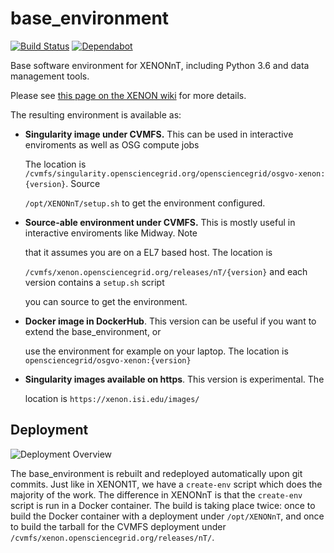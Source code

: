 # base\_environment

[![Build Status](https://travis-ci.org/XENONnT/base_environment.svg?branch=master)](https://travis-ci.org/XENONnT/base_environment) [![Dependabot](https://api.dependabot.com/badges/status?host=github&repo=XENONnT/base_environment)](https://app.dependabot.com/accounts/XENONnT/projects/134273)

Base software environment for XENONnT, including Python 3.6 and data management tools.

Please see [this page on the XENON wiki](https://xe1t-wiki.lngs.infn.it/doku.php?id=xenon%3Axenonnt%3Acomputing%3Abaseenvironment) for more details.

The resulting environment is available as:

* **Singularity image under CVMFS.** This can be used in interactive enviroments as well as OSG compute jobs

  The location is `/cvmfs/singularity.opensciencegrid.org/opensciencegrid/osgvo-xenon:{version}`. Source

  `/opt/XENONnT/setup.sh` to get the environment configured.

* **Source-able environment under CVMFS.** This is mostly useful in interactive enviroments like Midway. Note

  that it assumes you are on a EL7 based host. The location is

  `/cvmfs/xenon.opensciencegrid.org/releases/nT/{version}` and each version contains a `setup.sh` script

  you can source to get the environment.

* **Docker image in DockerHub**. This version can be useful if you want to extend the base\_environment, or

  use the environment for example on your laptop. The location is `opensciencegrid/osgvo-xenon:{version}`

* **Singularity images available on https**. This version is experimental. The

  location is `https://xenon.isi.edu/images/`

## Deployment

![Deployment Overview](https://raw.githubusercontent.com/XENONnT/base_environment/master/images/deployment.png)

The base\_environment is rebuilt and redeployed automatically upon git commits. Just like in XENON1T, we have a `create-env` script which does the majority of the work. The difference in XENONnT is that the `create-env` script is run in a Docker container. The build is taking place twice: once to build the Docker container with a deployment under `/opt/XENONnT`, and once to build the tarball for the CVMFS deployment under `/cvmfs/xenon.opensciencegrid.org/releases/nT/`.

